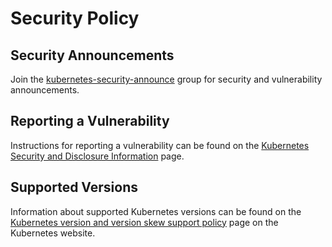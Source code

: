 # Security Policy

## Security Announcements

Join the [kubernetes-security-announce] group for security and vulnerability announcements.

## Reporting a Vulnerability

Instructions for reporting a vulnerability can be found on the
[Kubernetes Security and Disclosure Information] page.

## Supported Versions

Information about supported Kubernetes versions can be found on the
[Kubernetes version and version skew support policy] page on the Kubernetes website.

[kubernetes security and disclosure information]: https://kubernetes.io/docs/reference/issues-security/security/#report-a-vulnerability
[kubernetes version and version skew support policy]: https://kubernetes.io/docs/setup/release/version-skew-policy/#supported-versions
[kubernetes-security-announce]: https://groups.google.com/forum/#!forum/kubernetes-security-announce
